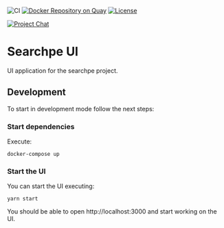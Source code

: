 ![CI](https://github.com/project-openubl/searchpe-ui/workflows/CI/badge.svg)
[![Docker Repository on Quay](https://quay.io/repository/projectopenubl/searchpe-ui/status "Docker Repository on Quay")](https://quay.io/repository/projectopenubl/searchpe-ui)
[![License](https://img.shields.io/badge/License-EPL%202.0-green.svg)](https://opensource.org/licenses/EPL-2.0)

[![Project Chat](https://img.shields.io/badge/zulip-join_chat-brightgreen.svg?style=for-the-badge&logo=zulip)](https://projectopenubl.zulipchat.com/)

# Searchpe UI

UI application for the searchpe project.

## Development

To start in development mode follow the next steps:

### Start dependencies

Execute:

```shell
docker-compose up
```

### Start the UI

You can start the UI executing:

```shell
yarn start
```

You should be able to open http://localhost:3000 and start working on the UI.
